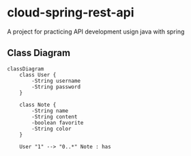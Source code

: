 # cloud-spring-rest-api
A project for practicing API development usign java with spring

## Class Diagram
```mermaid
classDiagram
    class User {
        -String username
        -String password
    }

    class Note {
        -String name
        -String content
        -boolean favorite
        -String color
    }

    User "1" --> "0..*" Note : has
```